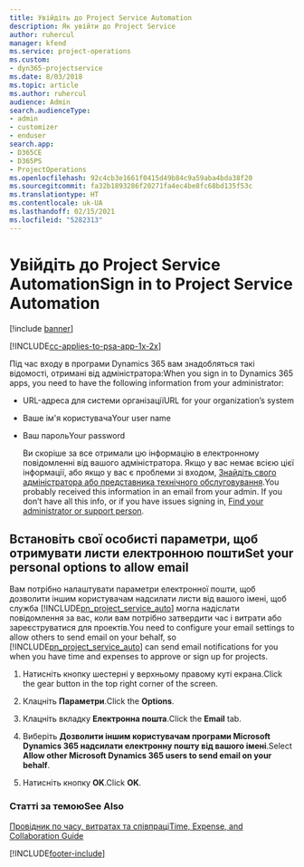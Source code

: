 ```yaml
---
title: Увійдіть до Project Service Automation
description: Як увійти до Project Service
author: ruhercul
manager: kfend
ms.service: project-operations
ms.custom:
- dyn365-projectservice
ms.date: 8/03/2018
ms.topic: article
ms.author: ruhercul
audience: Admin
search.audienceType:
- admin
- customizer
- enduser
search.app:
- D365CE
- D365PS
- ProjectOperations
ms.openlocfilehash: 92c4cb3e1661f0415d49b84c9a59aba4bda38f20
ms.sourcegitcommit: fa32b1893286f20271fa4ec4be8fc68bd135f53c
ms.translationtype: HT
ms.contentlocale: uk-UA
ms.lasthandoff: 02/15/2021
ms.locfileid: "5282313"
---
```

# <a name="sign-in-to-project-service-automation"></a><span data-ttu-id="628e7-103">Увійдіть до Project Service Automation</span><span class="sxs-lookup"><span data-stu-id="628e7-103">Sign in to Project Service Automation</span></span>

[!include [banner](../includes/psa-now-project-operations.md)]

[!INCLUDE[cc-applies-to-psa-app-1x-2x](../includes/cc-applies-to-psa-app-1x-2x.md)]

<span data-ttu-id="628e7-104">Під час входу в програми Dynamics 365 вам знадобляться такі відомості, отримані від адміністратора:</span><span class="sxs-lookup"><span data-stu-id="628e7-104">When you sign in to Dynamics 365 apps, you need to have the following information from your administrator:</span></span>  
  
- <span data-ttu-id="628e7-105">URL-адреса для системи організації</span><span class="sxs-lookup"><span data-stu-id="628e7-105">URL for your organization’s system</span></span>  
  
- <span data-ttu-id="628e7-106">Ваше ім'я користувача</span><span class="sxs-lookup"><span data-stu-id="628e7-106">Your user name</span></span>  
  
- <span data-ttu-id="628e7-107">Ваш пароль</span><span class="sxs-lookup"><span data-stu-id="628e7-107">Your password</span></span>  
  
  <span data-ttu-id="628e7-108">Ви скоріше за все отримали цю інформацію в електронному повідомленні від вашого адміністратора. Якщо у вас немає всією цієї інформації, або якщо у вас є проблеми зі входом, [Знайдіть свого адміністратора або представника технічного обслуговування](https://docs.microsoft.com/dynamics365/customerengagement/on-premises/basics/find-administrator-support).</span><span class="sxs-lookup"><span data-stu-id="628e7-108">You probably received this information in an email from your admin. If you don’t have all this info, or if you have issues signing in, [Find your administrator or support person](https://docs.microsoft.com/dynamics365/customerengagement/on-premises/basics/find-administrator-support).</span></span>  
  
## <a name="set-your-personal-options-to-allow-email"></a><span data-ttu-id="628e7-109">Встановіть свої особисті параметри, щоб отримувати листи електронною пошти</span><span class="sxs-lookup"><span data-stu-id="628e7-109">Set your personal options to allow email</span></span>  
 <span data-ttu-id="628e7-110">Вам потрібно налаштувати параметри електронної пошти, щоб дозволити іншим користувачам надсилати листи від вашого імені, щоб служба [!INCLUDE[pn_project_service_auto](../includes/pn-project-service-auto.md)] могла надіслати повідомлення за вас, коли вам потрібно затвердити час і витрати або зареєструватися для проектів.</span><span class="sxs-lookup"><span data-stu-id="628e7-110">You need to configure your email settings to allow others to send email on your behalf, so [!INCLUDE[pn_project_service_auto](../includes/pn-project-service-auto.md)] can send email notifications for you when you have time and expenses to approve or sign up for projects.</span></span>  
  
1.  <span data-ttu-id="628e7-111">Натисніть кнопку шестерні у верхньому правому куті екрана.</span><span class="sxs-lookup"><span data-stu-id="628e7-111">Click the gear button in the top right corner of the screen.</span></span>  
  
2.  <span data-ttu-id="628e7-112">Клацніть **Параметри**.</span><span class="sxs-lookup"><span data-stu-id="628e7-112">Click the **Options**.</span></span>  
  
3.  <span data-ttu-id="628e7-113">Клацніть вкладку **Електронна пошта**.</span><span class="sxs-lookup"><span data-stu-id="628e7-113">Click the **Email** tab.</span></span>  
  
4.  <span data-ttu-id="628e7-114">Виберіть **Дозволити іншим користувачам програми Microsoft Dynamics 365 надсилати електронну пошту від вашого імені**.</span><span class="sxs-lookup"><span data-stu-id="628e7-114">Select **Allow other Microsoft Dynamics 365 users to send email on your behalf**.</span></span>  
  
5.  <span data-ttu-id="628e7-115">Натисніть кнопку **OK**.</span><span class="sxs-lookup"><span data-stu-id="628e7-115">Click **OK**.</span></span>  
  
### <a name="see-also"></a><span data-ttu-id="628e7-116">Статті за темою</span><span class="sxs-lookup"><span data-stu-id="628e7-116">See Also</span></span>  
 [<span data-ttu-id="628e7-117">Провідник по часу, витратах та співпраці</span><span class="sxs-lookup"><span data-stu-id="628e7-117">Time, Expense, and Collaboration Guide</span></span>](../psa/time-expense-collaboration-guide.md)


[!INCLUDE[footer-include](../includes/footer-banner.md)]